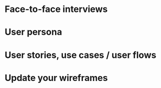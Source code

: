 
# Face-to-face interviews

# User persona

# User stories, use cases / user flows

# Update your wireframes
